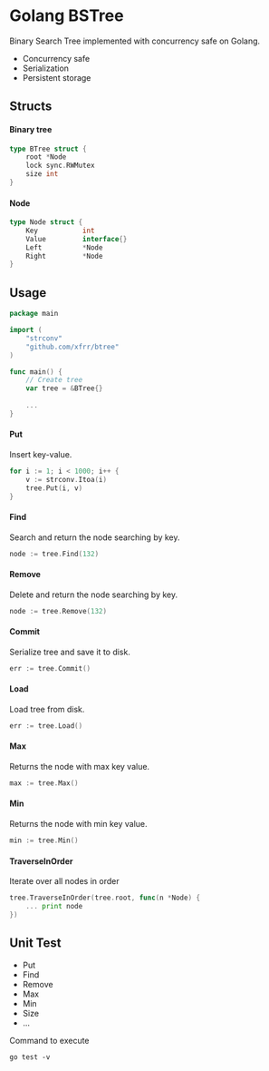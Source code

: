 # Golang BSTree

Binary Search Tree implemented with concurrency safe on Golang.

- Concurrency safe
- Serialization
- Persistent storage



## Structs

#### Binary tree

```go
type BTree struct {
	root *Node
	lock sync.RWMutex
	size int
}
```

#### Node

```go
type Node struct {
	Key           int
	Value         interface{}
	Left          *Node
	Right         *Node
}
```



## Usage

```go
package main

import (
	"strconv"
    "github.com/xfrr/btree"
)

func main() {
    // Create tree
	var tree = &BTree{}
    
    ...
}
```

#### Put

Insert key-value.

``` go
for i := 1; i < 1000; i++ {
	v := strconv.Itoa(i)
	tree.Put(i, v)
}
```

#### Find

Search and return the node searching by key.

```go
node := tree.Find(132)
```

#### Remove

Delete and return the node searching by key.

```go
node := tree.Remove(132)
```

#### Commit

Serialize tree and save it to disk.

```go
err := tree.Commit()
```

#### Load

Load tree from disk.

```go
err := tree.Load()
```

#### Max

Returns the node with max key value. 

```go
max := tree.Max()
```

#### Min

Returns the node with min key value. 

```go
min := tree.Min()
```

#### TraverseInOrder

Iterate over all nodes in order

```go
tree.TraverseInOrder(tree.root, func(n *Node) {
    ... print node
})
```





## Unit Test

- Put
- Find
- Remove
- Max
- Min
- Size
- ...



Command to execute

```shell
go test -v
```

